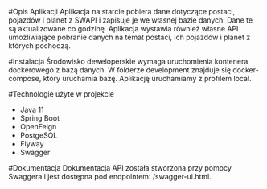 #Opis Aplikacji
Aplikacja na starcie pobiera dane dotyczące postaci, pojazdów i planet z SWAPI i zapisuje je we własnej bazie danych. Dane te są aktualizowane co godzinę. Aplikacja wystawia również własne API umożliwiające pobranie danych na temat postaci, ich pojazdów i planet z których pochodzą.

#Instalacja
Środowisko deweloperskie wymaga uruchomienia kontenera dockerowego z bazą danych. W folderze development znajduje się docker-compose, który uruchamia bazę. Aplikację uruchamiamy z profilem local.

#Technologie użyte w projekcie
* Java 11
* Spring Boot
* OpenFeign
* PostgeSQL
* Flyway
* Swagger

#Dokumentacja
Dokumentacja API została stworzona przy pomocy Swaggera i jest dostępna pod endpointem: /swagger-ui.html.